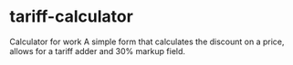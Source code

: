# tariff-calculator
Calculator for work
A simple form that calculates the discount on a price, allows for a tariff adder and 30% markup field.
